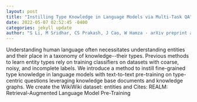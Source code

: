 ```yaml
--- 
layout: post 
title: "Instilling Type Knowledge in Language Models via Multi-Task QA" 
date: 2022-05-07 02:52:45 -0400 
categories: jekyll update 
author: "S Li, M Sridhar, CS Prakash, J Cao, W Hamza - arXiv preprint arXiv , 2022" 
--- 
```

Understanding human language often necessitates understanding entities and their place in a taxonomy of knowledge--their types. Previous methods to learn entity types rely on training classifiers on datasets with coarse, noisy, and incomplete labels. We introduce a method to instill fine-grained type knowledge in language models with text-to-text pre-training on type-centric questions leveraging knowledge base documents and knowledge graphs. We create the WikiWiki dataset: entities and Cites: REALM: Retrieval-Augmented Language Model Pre-Training